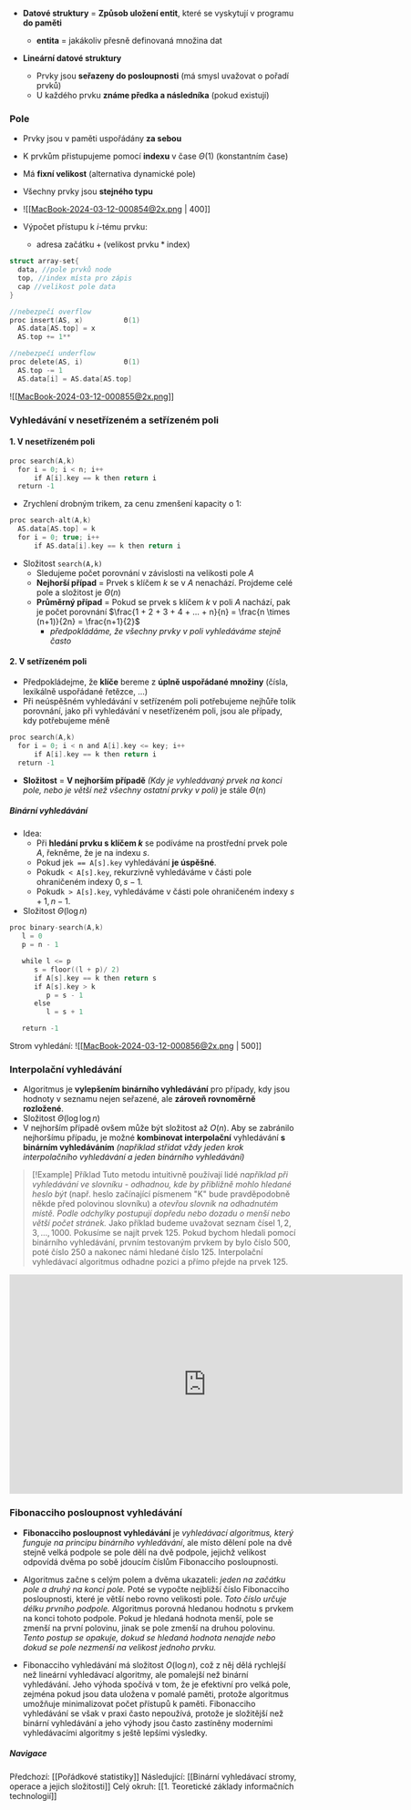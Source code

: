 - **Datové struktury** = **Způsob uložení entit**, které se vyskytují v programu **do paměti**
	- **entita** = jakákoliv přesně definovaná množina dat

- **Lineární datové struktury**
	- Prvky jsou **seřazeny do posloupnosti** (má smysl uvažovat o pořadí prvků)
	- U každého prvku **známe předka a následníka** (pokud existují)

### Pole
- Prvky jsou v paměti uspořádány **za sebou**
- K prvkům přistupujeme pomocí **indexu** v čase $\Theta (1)$ (konstantním čase)
- Má **fixní velikost** (alternativa dynamické pole)
- Všechny prvky jsou **stejného typu**
- ![[MacBook-2024-03-12-000854@2x.png | 400]]

- Výpočet přístupu k $i$-tému prvku:
	- $\text{adresa začátku} + (\text{velikost prvku} * \text{index})$ 

```C
struct array-set{
  data, //pole prvků node
  top, //index místa pro zápis
  cap //velikost pole data
}

//nebezpečí overflow
proc insert(AS, x)          Θ(1)
  AS.data[AS.top] = x 
  AS.top += 1**

//nebezpečí underflow
proc delete(AS, i)          Θ(1)
  AS.top -= 1  
  AS.data[i] = AS.data[AS.top] 
```

![[MacBook-2024-03-12-000855@2x.png]]

### Vyhledávání v nesetřízeném a setřízeném poli
#### 1. V nesetřízeném poli
```C
proc search(A,k)
  for i = 0; i < n; i++
      if A[i].key == k then return i
  return -1
```
- Zrychlení drobným trikem, za cenu zmenšení kapacity o $1$:
```C
proc search-alt(A,k)
  AS.data[AS.top] = k
  for i = 0; true; i++
      if AS.data[i].key == k then return i
```

- Složitost `search(A,k)`
	- Sledujeme počet porovnání v závislosti na velikosti pole $A$
	- **Nejhorší případ** = Prvek s klíčem $k$ se v $A$ nenachází. Projdeme celé pole a složitost je $\Theta (n)$
	- **Průměrný případ** = Pokud se prvek s klíčem $k$ v poli $A$ nachází, pak je počet porovnání $\frac{1 + 2 + 3 + 4 + ... + n}{n} = \frac{n \times (n+1)}{2n} = \frac{n+1}{2}$
		- *předpokládáme, že všechny prvky v poli vyhledáváme stejně často*

#### 2. V setřízeném poli
- Předpokládejme, že **klíče** bereme z **úplně uspořádané množiny** (čísla, lexikálně uspořádané řetězce, ...)
- Při neúspěšném vyhledávání v setřízeném poli potřebujeme nejhůře tolik porovnání, jako při vyhledávání v nesetřízeném poli, jsou ale případy, kdy potřebujeme méně
```C
proc search(A,k)
  for i = 0; i < n and A[i].key <= key; i++
      if A[i].key == k then return i
  return -1
```
- **Složitost** = **V nejhorším případě** *(Kdy je vyhledávaný prvek na konci pole, nebo je větší než všechny ostatní prvky v poli)* je stále $\Theta (n)$

##### Binární vyhledávání
- Idea:
	- Při **hledání prvku s klíčem $k$** se podíváme na prostřední prvek pole $A$, řekněme, že je na indexu $s$. 
	- Pokud je`k == A[s].key` vyhledávání **je úspěšné**. 
	- Pokud`k < A[s].key`, rekurzivně vyhledáváme v části pole ohraničeném indexy $0,s-1$. 
	- Pokud`k > A[s].key`, vyhledáváme v části pole ohraničeném indexy $s+1, n-1$.
- Složitost $\Theta (\log n$)
```C
proc binary-search(A,k)
   l = 0
   p = n - 1

   while l <= p 
      s = floor((l + p)/ 2) 
      if A[s].key == k then return s 
      if A[s].key > k 
         p = s - 1 
      else 
         l = s + 1 

   return -1
```

Strom vyhledání:
![[MacBook-2024-03-12-000856@2x.png | 500]]

### Interpolační vyhledávání
- Algoritmus je **vylepšením binárního vyhledávání** pro případy, kdy jsou hodnoty v seznamu nejen seřazené, ale **zároveň rovnoměrně rozložené**.
- Složitost $\Theta (\log \log n)$
- V nejhorším případě ovšem může být složitost až $O(n)$. Aby se zabránilo nejhoršímu případu, je možné **kombinovat interpolační** vyhledávání **s binárním vyhledáváním** *(například střídat vždy jeden krok interpolačního vyhledávání a jeden binárního vyhledávání)*
>[!Example] Příklad
>Tuto metodu intuitivně používají lidé *například při vyhledávání ve slovníku - odhadnou, kde by přibližně mohlo hledané heslo být* (např. heslo začínající písmenem "K" bude pravděpodobně někde před polovinou slovníku) a *otevřou slovník na odhadnutém místě. Podle odchylky postupují dopředu nebo dozadu o menší nebo větší počet stránek.* Jako příklad budeme uvažovat seznam čísel $1, 2, 3, ..., 1000$. Pokusíme se najít prvek $125$. Pokud bychom hledali pomocí binárního vyhledávání, prvním testovaným prvkem by bylo číslo $500$, poté číslo $250$ a nakonec námi hledané číslo $125$. Interpolační vyhledávací algoritmus odhadne pozici a přímo přejde na prvek $125$.

<iframe width="690" height="385" src="https://www.youtube.com/embed/DlCPTPQD6Mw?si=F7EWoP8TXvEkq4Vv" title="YouTube video player" frameborder="0" allow="accelerometer; autoplay; clipboard-write; encrypted-media; gyroscope; picture-in-picture; web-share" referrerpolicy="strict-origin-when-cross-origin" allowfullscreen></iframe>

### Fibonacciho posloupnost vyhledávání
- **Fibonacciho posloupnost vyhledávání** je *vyhledávací algoritmus, který funguje na principu binárního vyhledávání*, ale místo dělení pole na dvě stejně velká podpole se pole dělí na dvě podpole, jejichž velikost odpovídá dvěma po sobě jdoucím číslům Fibonacciho posloupnosti.

- Algoritmus začne s celým polem a dvěma ukazateli: *jeden na začátku pole a druhý na konci pole.* Poté se vypočte nejbližší číslo Fibonacciho posloupnosti, které je větší nebo rovno velikosti pole. *Toto číslo určuje délku prvního podpole.* Algoritmus porovná hledanou hodnotu s prvkem na konci tohoto podpole. Pokud je hledaná hodnota menší, pole se zmenší na první polovinu, jinak se pole zmenší na druhou polovinu. *Tento postup se opakuje, dokud se hledaná hodnota nenajde nebo dokud se pole nezmenší na velikost jednoho prvku.*

- Fibonacciho vyhledávání má složitost $O (\log n)$, což z něj dělá rychlejší než lineární vyhledávací algoritmy, ale pomalejší než binární vyhledávání. Jeho výhoda spočívá v tom, že je efektivní pro velká pole, zejména pokud jsou data uložena v pomalé paměti, protože algoritmus umožňuje minimalizovat počet přístupů k paměti. Fibonacciho vyhledávání se však v praxi často nepoužívá, protože je složitější než binární vyhledávání a jeho výhody jsou často zastíněny moderními vyhledávacími algoritmy s ještě lepšími výsledky.

##### Navigace
Předchozí:  [[Pořádkové statistiky]]
Následující: [[Binární vyhledávací stromy, operace a jejich složitosti]]
Celý okruh: [[1. Teoretické základy informačních technologií]]